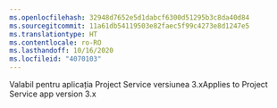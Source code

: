 ```yaml
---
ms.openlocfilehash: 32948d7652e5d1dabcf6300d51295b3c8da40d84
ms.sourcegitcommit: 11a61db54119503e82faec5f99c4273e8d1247e5
ms.translationtype: HT
ms.contentlocale: ro-RO
ms.lasthandoff: 10/16/2020
ms.locfileid: "4070103"
---
```

<span data-ttu-id="c8972-101">Valabil pentru aplicația Project Service versiunea 3.x</span><span class="sxs-lookup"><span data-stu-id="c8972-101">Applies to Project Service app version 3.x</span></span>
